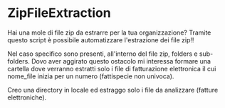 # ZipFileExtraction

Hai una mole di file zip da estrarre per la tua organizzazione? 
Tramite questo script è possibile automatizzare l'estrazione dei file zip!!

Nel caso specifico sono presenti, all'interno del file zip, folders e sub-folders. Dovo aver aggirato questo ostacolo mi interessa formare una cartella dove verranno estratti solo i file di fatturazione elettronica il cui nome_file inizia per un numero (fattispecie non univoca). 

Creo una directory in locale ed estraggo solo i file da analizzare (fatture elettroniche).
